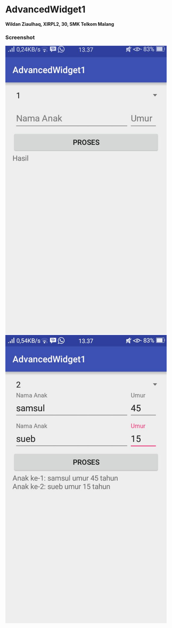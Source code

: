 # AdvancedWidget1

#### Wildan Ziaulhaq, XIRPL2, 30, SMK Telkom Malang

### Screenshot
![Screenshot ke-1](https://raw.githubusercontent.com/WildanZq/WidgetLanjutan/master/modul9-1.jpg)
![Screenshot ke-1](https://raw.githubusercontent.com/WildanZq/WidgetLanjutan/master/modul9-2.jpg)
